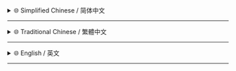 <details>
<summary>🌐 Simplified Chinese / 简体中文</summary>

- ✨ **代码重构** - 整合了功能重复的事件处理函数 提升了代码的复用性和简洁性
- 🚶 **遍历改进** - 优化了DOM节点的遍历方式 采用更现代的循环
- 🛡️ **稳定增强** - 在处理元素前增加了必要的检查 提高了脚本在不同情况下的健壮性
</details>

---

<details>
<summary>🌐 Traditional Chinese / 繁體中文</summary>

- ✨ **程式重構** - 整合了功能重複的事件處理函數 提升了程式碼的複用性與簡潔性
- 🚶 **遍歷改進** - 優化了DOM節點的遍歷方式 採用更現代的迴圈
- 🛡️ **穩定增強** - 在處理元素前增加了必要的檢查提高了腳本在不同情況下的健壯性
</details>

---

<details>
<summary>🌐 English / 英文</summary>

- ✨ **Code Refactoring** - Consolidated Rpetitive Event Handling Functions Improving Code Reusability And Conciseness
- 🚶 **Traversal Improvement** - Optimized DOM Node Traversal By Adopting Modern Loops
- 🛡️ **Stability Enhanced** - Added Necessary Checks Before Processing Elements Increasing Script Robustness In Various Scenarios
</details>

---
